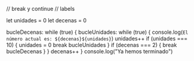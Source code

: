 
// break y continue
// labels

let unidades = 0
let decenas = 0

bucleDecenas: while (true) {
    bucleUnidades: while (true) {
        console.log(`El número actual es: ${decenas}${unidades}`)
        unidades++
        if (unidades === 10) {
            unidades = 0
            break bucleUnidades
        }
        if (decenas === 2) {
            break bucleDecenas
        }
    }
    decenas++
}
console.log("Ya hemos terminado")